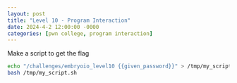 ```yaml
---
layout: post
title: "Level 10 - Program Interaction"
date: 2024-4-2 12:00:00 -0000
categories: [pwn college, program interaction]
---
```

Make a script to get the flag  

```bash
echo "/challenges/embryoio_level10 {{given_password}}" > /tmp/my_script.sh
bash /tmp/my_script.sh
